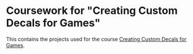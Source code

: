 # Coursework for "Creating Custom Decals for Games"

This contains the projects used for the course [Creating Custom Decals for Games](https://www.artstation.com/marketplace/p/50wPW/creating-custom-decals-for-games-in-depth-tutorial-course).
